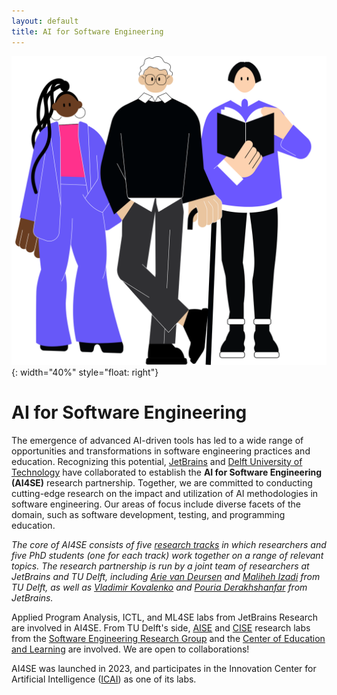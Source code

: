 ```yaml
---
layout: default
title: AI for Software Engineering
---
```


![](/img/ai4se-people.svg){: width="40%" style="float: right"}

# AI for Software Engineering

The emergence of advanced AI-driven tools has led to a wide range of opportunities and transformations in software engineering practices and education. Recognizing this potential, [JetBrains] and [Delft University of Technology][tudelft] have collaborated to establish the **AI for Software Engineering (AI4SE)** research partnership. Together, we are committed to conducting cutting-edge research on the impact and utilization of AI methodologies in software engineering. Our areas of focus include diverse facets of the domain, such as software development, testing, and programming education.

_The core of AI4SE consists of five [research tracks](tracks) 
in which researchers and five PhD students (one for each track) work together on a range of relevant topics.
The research partnership is run by a joint team of researchers at JetBrains and TU Delft, including 
[Arie van Deursen][avandeursen] and [Maliheh Izadi][maliheh] from TU Delft,
as well as [Vladimir Kovalenko][vladimir] and [Pouria Derakhshanfar][pouria] from JetBrains._

Applied Program Analysis, ICTL, and ML4SE labs from JetBrains Research are involved in AI4SE.
From TU Delft's side, [AISE][aise] and [CISE](https://www.ciselab.nl/) research labs from the [Software Engineering Research Group][serg] and the [Center of Education and Learning](https://www.educationandlearning.nl/home) are involved.
We are open to collaborations!

AI4SE was launched in 2023, and participates in the Innovation Center for Artificial Intelligence ([ICAI]) as one of its labs. 



[icai]: https://icai.ai/
[tudelft]: https://tudelft.nl
[jetbrains]: https://jetbrains.com
[avandeursen]: https://avandeursen.com/about
[maliheh]: https://malihehizadi.github.io/PersonalWebsite/
[vladimir]: https://vovak.me/about/
[pouria]: https://pouria-d.me/
[aise]: https://www.linkedin.com/company/aise-tudelft/
[serg]: https://se.ewi.tudelft.nl/

